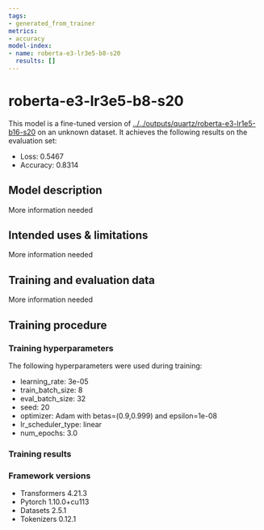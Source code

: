 ```yaml
---
tags:
- generated_from_trainer
metrics:
- accuracy
model-index:
- name: roberta-e3-lr3e5-b8-s20
  results: []
---
```


<!-- This model card has been generated automatically according to the information the Trainer had access to. You
should probably proofread and complete it, then remove this comment. -->

# roberta-e3-lr3e5-b8-s20

This model is a fine-tuned version of [../../outputs/quartz/roberta-e3-lr1e5-b16-s20](https://huggingface.co/../../outputs/quartz/roberta-e3-lr1e5-b16-s20) on an unknown dataset.
It achieves the following results on the evaluation set:
- Loss: 0.5467
- Accuracy: 0.8314

## Model description

More information needed

## Intended uses & limitations

More information needed

## Training and evaluation data

More information needed

## Training procedure

### Training hyperparameters

The following hyperparameters were used during training:
- learning_rate: 3e-05
- train_batch_size: 8
- eval_batch_size: 32
- seed: 20
- optimizer: Adam with betas=(0.9,0.999) and epsilon=1e-08
- lr_scheduler_type: linear
- num_epochs: 3.0

### Training results



### Framework versions

- Transformers 4.21.3
- Pytorch 1.10.0+cu113
- Datasets 2.5.1
- Tokenizers 0.12.1
